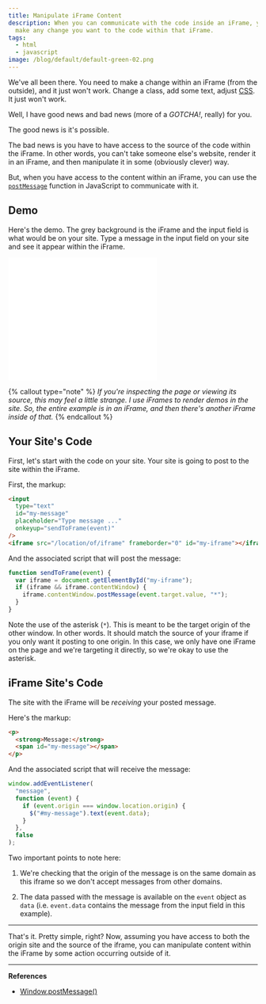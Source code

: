 ```yaml
---
title: Manipulate iFrame Content
description: When you can communicate with the code inside an iFrame, you can
  make any change you want to the code within that iFrame.
tags:
  - html
  - javascript
image: /blog/default/default-green-02.png
---
```


We've all been there. You need to make a change within an iFrame (from the outside), and it just won't work. Change a class, add some text, adjust [CSS](/blog/wtf-is-css/). It just won't work.

Well, I have good news and bad news (more of a _GOTCHA!_, really) for you.

The good news is it's possible.

The bad news is you have to have access to the source of the code within the iFrame. In other words, you can't take someone else's website, render it in an iFrame, and then manipulate it in some (obviously clever) way.

But, when you have access to the content within an iFrame, you can use the [`postMessage`](https://developer.mozilla.org/en-US/docs/Web/API/Window/postMessage) function in JavaScript to communicate with it.

## Demo

Here's the demo. The grey background is the iFrame and the input field is what would be on your site. Type a message in the input field on your site and see it appear within the iFrame.

<iframe src="/demos/manipulate-iframe-content/index.html" frameborder="0" height="248" class="shadow-md"></iframe>

{% callout type="note" %}
_If you're inspecting the page or viewing its source, this may feel a little strange. I use iFrames to render demos in the site. So, the entire example is in an iFrame, and then there's another iFrame inside of that._
{% endcallout %}

## Your Site's Code

First, let's start with the code on your site. Your site is going to post to the site within the iFrame.

First, the markup:

```html
<input
  type="text"
  id="my-message"
  placeholder="Type message ..."
  onkeyup="sendToFrame(event)"
/>
<iframe src="/location/of/iframe" frameborder="0" id="my-iframe"></iframe>
```

And the associated script that will post the message:

```js
function sendToFrame(event) {
  var iframe = document.getElementById("my-iframe");
  if (iframe && iframe.contentWindow) {
    iframe.contentWindow.postMessage(event.target.value, "*");
  }
}
```

Note the use of the asterisk (`*`). This is meant to be the target origin of the other window. In other words. It should match the source of your iframe if you only want it posting to one origin. In this case, we only have one iFrame on the page and we're targeting it directly, so we're okay to use the asterisk.

## iFrame Site's Code

The site with the iFrame will be _receiving_ your posted message.

Here's the markup:

```html
<p>
  <strong>Message:</strong>
  <span id="my-message"></span>
</p>
```

And the associated script that will receive the message:

```js
window.addEventListener(
  "message",
  function (event) {
    if (event.origin === window.location.origin) {
      $("#my-message").text(event.data);
    }
  },
  false
);
```

Two important points to note here:

1. We're checking that the origin of the message is on the same domain as this iframe so we don't accept messages from other domains.

2. The data passed with the message is available on the `event` object as `data` (i.e. `event.data` contains the message from the input field in this example).

---

That's it. Pretty simple, right? Now, assuming you have access to both the origin site and the source of the iframe, you can manipulate content within the iFrame by some action occurring outside of it.

---

**References**

- [Window.postMessage()](https://developer.mozilla.org/en-US/docs/Web/API/Window/postMessage)
